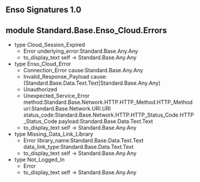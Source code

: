 ## Enso Signatures 1.0
## module Standard.Base.Enso_Cloud.Errors
- type Cloud_Session_Expired
    - Error underlying_error:Standard.Base.Any.Any
    - to_display_text self -> Standard.Base.Any.Any
- type Enso_Cloud_Error
    - Connection_Error cause:Standard.Base.Any.Any
    - Invalid_Response_Payload cause:(Standard.Base.Data.Text.Text|Standard.Base.Any.Any)
    - Unauthorized
    - Unexpected_Service_Error method:Standard.Base.Network.HTTP.HTTP_Method.HTTP_Method uri:Standard.Base.Network.URI.URI status_code:Standard.Base.Network.HTTP.HTTP_Status_Code.HTTP_Status_Code payload:Standard.Base.Data.Text.Text
    - to_display_text self -> Standard.Base.Any.Any
- type Missing_Data_Link_Library
    - Error library_name:Standard.Base.Data.Text.Text data_link_type:Standard.Base.Data.Text.Text
    - to_display_text self -> Standard.Base.Any.Any
- type Not_Logged_In
    - Error
    - to_display_text self -> Standard.Base.Any.Any
